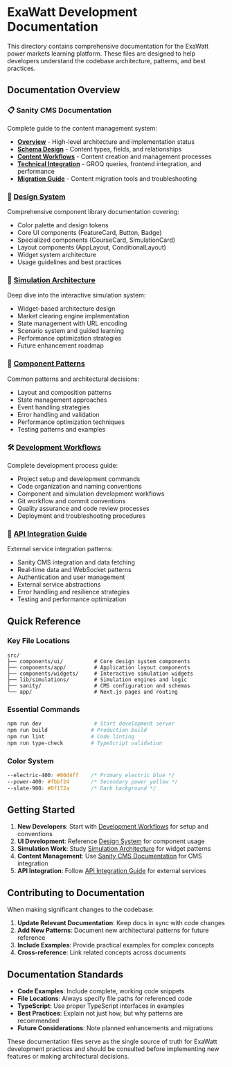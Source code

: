 # ExaWatt Development Documentation

This directory contains comprehensive documentation for the ExaWatt power markets learning platform. These files are designed to help developers understand the codebase architecture, patterns, and best practices.

## Documentation Overview

### 📋 **Sanity CMS Documentation**
Complete guide to the content management system:
- **[Overview](./sanity-overview.md)** - High-level architecture and implementation status
- **[Schema Design](./sanity-schemas.md)** - Content types, fields, and relationships
- **[Content Workflows](./sanity-workflows.md)** - Content creation and management processes
- **[Technical Integration](./sanity-integration.md)** - GROQ queries, frontend integration, and performance
- **[Migration Guide](./sanity-migration.md)** - Content migration tools and troubleshooting

### 🎨 [Design System](./design-system.md)  
Comprehensive component library documentation covering:
- Color palette and design tokens
- Core UI components (FeatureCard, Button, Badge)
- Specialized components (CourseCard, SimulationCard)
- Layout components (AppLayout, ConditionalLayout)
- Widget system architecture
- Usage guidelines and best practices

### 🔬 [Simulation Architecture](./simulation-architecture.md)
Deep dive into the interactive simulation system:
- Widget-based architecture design
- Market clearing engine implementation
- State management with URL encoding
- Scenario system and guided learning
- Performance optimization strategies
- Future enhancement roadmap

### 🧩 [Component Patterns](./component-patterns.md)
Common patterns and architectural decisions:
- Layout and composition patterns
- State management approaches
- Event handling strategies
- Error handling and validation
- Performance optimization techniques
- Testing patterns and examples

### 🛠️ [Development Workflows](./development-workflows.md)
Complete development process guide:
- Project setup and development commands
- Code organization and naming conventions
- Component and simulation development workflows
- Git workflow and commit conventions
- Quality assurance and code review processes
- Deployment and troubleshooting procedures

### 🔌 [API Integration Guide](./api-integration-guide.md)
External service integration patterns:
- Sanity CMS integration and data fetching
- Real-time data and WebSocket patterns
- Authentication and user management
- External service abstractions
- Error handling and resilience strategies
- Testing and performance optimization

## Quick Reference

### Key File Locations
```
src/
├── components/ui/          # Core design system components
├── components/app/         # Application layout components  
├── components/widgets/     # Interactive simulation widgets
├── lib/simulations/        # Simulation engines and logic
├── sanity/                 # CMS configuration and schemas
└── app/                    # Next.js pages and routing
```

### Essential Commands
```bash
npm run dev                 # Start development server
npm run build              # Production build
npm run lint               # Code linting
npm run type-check         # TypeScript validation
```

### Color System
```css
--electric-400: #00d4ff    /* Primary electric blue */
--power-400: #fbbf24       /* Secondary power yellow */
--slate-900: #0f172a       /* Dark background */
```

## Getting Started

1. **New Developers**: Start with [Development Workflows](./development-workflows.md) for setup and conventions
2. **UI Development**: Reference [Design System](./design-system.md) for component usage
3. **Simulation Work**: Study [Simulation Architecture](./simulation-architecture.md) for widget patterns
4. **Content Management**: Use [Sanity CMS Documentation](./sanity-cms-documentation.md) for CMS integration
5. **API Integration**: Follow [API Integration Guide](./api-integration-guide.md) for external services

## Contributing to Documentation

When making significant changes to the codebase:

1. **Update Relevant Documentation**: Keep docs in sync with code changes
2. **Add New Patterns**: Document new architectural patterns for future reference
3. **Include Examples**: Provide practical examples for complex concepts
4. **Cross-reference**: Link related concepts across documents

## Documentation Standards

- **Code Examples**: Include complete, working code snippets
- **File Locations**: Always specify file paths for referenced code
- **TypeScript**: Use proper TypeScript interfaces in examples
- **Best Practices**: Explain not just how, but why patterns are recommended
- **Future Considerations**: Note planned enhancements and migrations

These documentation files serve as the single source of truth for ExaWatt development practices and should be consulted before implementing new features or making architectural decisions.